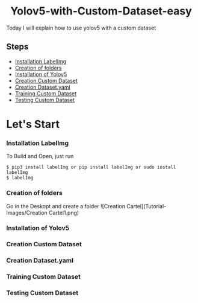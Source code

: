 <h1 align="center">Yolov5-with-Custom-Dataset-easy</h1>

Today I will explain how to use yolov5 with a custom dataset
## Steps
- [Installation LabelImg](#Installation-LabelImg)
- [Creation of folders](#Creation-of-folders)
- [Installation of Yolov5](#Installation-of-Yolov5)
- [Creation Custom Dataset](#Creation-Custom-Dataset)
- [Creation Dataset.yaml](#Creation-Dataset.yaml)
- [Training Custom Dataset](#Training-Custom-Dataset)
- [Testing Custom Dataset](#Testing-Custom-Dataset)

# Let's Start

### Installation LabelImg

To Build and Open, just run
```
$ pip3 install labelImg or pip install labelImg or sudo install labelImg
$ labelImg
```

### Creation of folders

Go in the Deskopt and create a folder
![Creation Cartel](Tutorial-Images/Creation Cartel1.png)


### Installation of Yolov5
### Creation Custom Dataset
### Creation Dataset.yaml
### Training Custom Dataset
### Testing Custom Dataset
